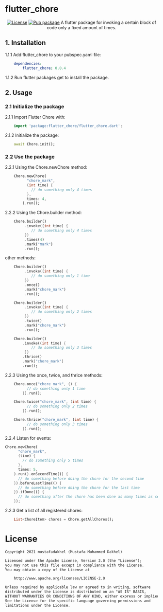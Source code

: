 # flutter_chore
<p align="center">
  <a href="https://opensource.org/licenses/Apache-2.0"><img alt="License" src="https://img.shields.io/badge/License-Apache%202.0-blue.svg"/></a>
  <a href="https://pub.dev/packages/flutter_chore"><img alt="Pub package" src="https://img.shields.io/pub/v/flutter_chore.svg"/></a>
  A flutter package for invoking a certain block of code only a fixed amount of times.
</p>

## 1. Installation

1.1.1 Add flutter_chore to your pubspec.yaml file:
```yaml
    dependencies:
        flutter_chore: 0.0.4
```
1.1.2 Run flutter packages get to install the package.


## 2. Usage

### 2.1 Initialize the package
2.1.1 Import Flutter Chore with:
```dart
    import 'package:flutter_chore/flutter_chore.dart';
```
2.1.2 Initialize the package:
```dart
    await Chore.init();
```

### 2.2 Use the package
2.2.1 Using the Chore.newChore method:
```dart
    Chore.newChore(
          "chore_mark",
          (int time) {
            // do something only 4 times
          },
          times: 4,
        ).run();
```
2.2.2 Using the Chore.builder method:
```dart
    Chore.builder()
         .invoke((int time) {
            // do something only 4 times
         })
         .times(4)
         .mark("mark")
         .run();
```
other methods:
```dart
    Chore.builder()
         .invoke((int time) {
            // do something only 1 time
         })
         .once()
         .mark("chore_mark")
         .run();

    Chore.builder()
         .invoke((int time) {
            // do something only 2 times
         })
         .twice()
         .mark("chore_mark")
         .run();

    Chore.builder()
        .invoke((int time) {
            // do something only 3 times
         })
        .thrice()
        .mark("chore_mark")
        .run();
```
2.2.3 Using the once, twice, and thrice methods:
```dart
    Chore.once("chore_mark", () {
          // do something only 1 time
        }).run();

    Chore.twice("chore_mark", (int time) {
          // do something only 2 times
        }).run();

    Chore.thrice("chore_mark", (int time) {
          // do something only 3 times
        }).run();
```
2.2.4 Listen for events:
```dart
Chore.newChore(
      "chore_mark",
      (time) {
        // do something only 5 times
      },
      times: 5,
    ).run().onSecondTime(() {
      // do something before doing the chore for the second time
    }).beforeLastTime(() {
      // do something before doing the chore for the last time
    }).ifDone(() {
      // do something after the chore has been done as many times as set in the 'times' field
    });
```
2.2.3 Get a list of all registered chores:
```dart
    List<ChoreItem> chores = Chore.getAllChores();
```

# License
```xml
Copyright 2021 mustafadakhel (Mustafa Muhammed Dakhel)

Licensed under the Apache License, Version 2.0 (the "License");
you may not use this file except in compliance with the License.
You may obtain a copy of the License at

    http://www.apache.org/licenses/LICENSE-2.0

Unless required by applicable law or agreed to in writing, software
distributed under the License is distributed on an "AS IS" BASIS,
WITHOUT WARRANTIES OR CONDITIONS OF ANY KIND, either express or implied.
See the License for the specific language governing permissions and
limitations under the License.
```